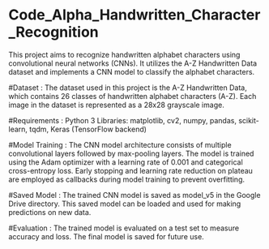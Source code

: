 # Code_Alpha_Handwritten_Character_Recognition
This project aims to recognize handwritten alphabet characters using convolutional neural networks (CNNs). It utilizes the A-Z Handwritten Data dataset and implements a CNN model to classify the alphabet characters.

#Dataset : 
The dataset used in this project is the A-Z Handwritten Data, which contains 26 classes of handwritten alphabet characters (A-Z). Each image in the dataset is represented as a 28x28 grayscale image.

#Requirements : 
Python 3
Libraries: matplotlib, cv2, numpy, pandas, scikit-learn, tqdm, Keras (TensorFlow backend)

#Model Training : 
The CNN model architecture consists of multiple convolutional layers followed by max-pooling layers.
The model is trained using the Adam optimizer with a learning rate of 0.001 and categorical cross-entropy loss.
Early stopping and learning rate reduction on plateau are employed as callbacks during model training to prevent overfitting.

#Saved Model : 
The trained CNN model is saved as model_v5 in the Google Drive directory. This saved model can be loaded and used for making predictions on new data.

#Evaluation : 
The trained model is evaluated on a test set to measure accuracy and loss.
The final model is saved for future use.

